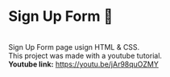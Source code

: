 # Sign Up Form :memo:

<br />Sign Up Form page usign HTML & CSS.
<br />This project was made with a youtube tutorial. <br />
**Youtube link:** https://youtu.be/jAr98quOZMY
